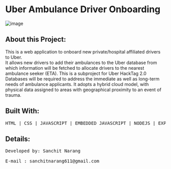 # Uber Ambulance Driver Onboarding
![image](https://user-images.githubusercontent.com/79566726/161421949-cd2c470c-c2fc-4861-9b59-c2d59b58c872.png)

<!-- <img src="https://user-images.githubusercontent.com/79566726/148944118-42228985-e29d-4c7a-9bdf-4c0581d0ee14.png"></img> -->


<h2>About this Project: </h2>

This is a web application to onboard new private/hospital affiliated drivers to Uber.  <br>
It allows new drivers to add their ambulances to the Uber database from which information will be fetched to allocate drivers to the nearest ambulance seeker (ETA). This is a subproject for Uber HackTag 2.0<br>
Databases will be required to address the immediate as well as long-term needs of ambulance applicants. 
It adopts a hybrid cloud model, with physical data assigned to areas with geographical proximity to an event of trauma.




<h2>Built With: </h2>
<pre>HTML | CSS | JAVASCRIPT | EMBEDDED JAVASCRIPT | NODEJS | EXPRESS | MONGODB  </pre>

<h2>Details:</h2>
<pre>
Developed by: Sanchit Narang <br>
E-mail : sanchitnarang611@gmail.com <br>

</pre>

